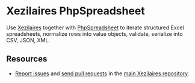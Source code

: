 # Xezilaires PhpSpreadsheet

Use [Xezilaires](https://github.com/sigwinhq/xezilaires)
together with [PhpSpreadsheet](https://phpspreadsheet.readthedocs.io/en/latest/)
to iterate structured Excel spreadsheets, normalize rows into value objects,
validate, serialize into CSV, JSON, XML.

## Resources

- [Report issues](https://github.com/sigwinhq/xezilaires-dev/issues)
  and [send pull requests](https://github.com/sigwinhq/xezilaires-dev/pulls)
  in the [main Xezilaires repository](https://github.com/sigwinhq/xezilaires-dev).
